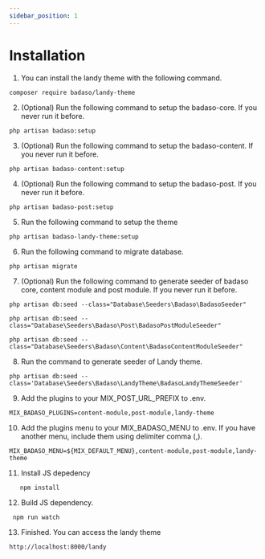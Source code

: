 ```yaml
---
sidebar_position: 1
---
```


# Installation

1. You can install the landy theme with the following command.

```
composer require badaso/landy-theme
```

2. (Optional) Run the following command to setup the badaso-core. If you never run it before.

```
php artisan badaso:setup
```
3. (Optional) Run the following command to setup the badaso-content. If you never run it before.

```
php artisan badaso-content:setup
```

4. (Optional) Run the following command to setup the badaso-post. If you never run it before.

```
php artisan badaso-post:setup
```

5. Run the following command to setup the theme

```
php artisan badaso-landy-theme:setup
```

6. Run the following command to migrate database.

```
php artisan migrate
```

7. (Optional) Run the following command to generate seeder of badaso core, content module and post module. If you never run it before.

```
php artisan db:seed --class="Database\Seeders\Badaso\BadasoSeeder"

php artisan db:seed --class="Database\Seeders\Badaso\Post\BadasoPostModuleSeeder"

php artisan db:seed --class="Database\Seeders\Badaso\Content\BadasoContentModuleSeeder"
```

8. Run the command to generate seeder of Landy theme.

```
php artisan db:seed --class='Database\Seeders\Badaso\LandyTheme\BadasoLandyThemeSeeder'
```

9. Add the plugins to your MIX_POST_URL_PREFIX to .env.

```
MIX_BADASO_PLUGINS=content-module,post-module,landy-theme
```

10. Add the plugins menu to your MIX_BADASO_MENU to .env. If you have another menu, include them using delimiter comma (,).
```
MIX_BADASO_MENU=${MIX_DEFAULT_MENU},content-module,post-module,landy-theme
```

11. Install JS depedency
```
   npm install
```

12. Build JS dependency.
```
 npm run watch
```

13. Finished. You can access the landy theme
```
http://localhost:8000/landy
```

